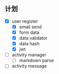 ## 计划
- [x] user register
    - [x] email send
    - [x] form data
    - [x] data validator
    - [x] data hash
    - [x] jwt

- [ ] activity manager
    - [ ] markdown parse

- [ ] activity message